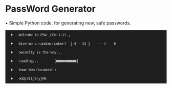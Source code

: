 # PassWord Generator
• Simple Python code, for generating new, safe passwords.

![alt text](https://github.com/ValaskaGergo/Password-Generator/blob/main/screen1.png?raw=true)
